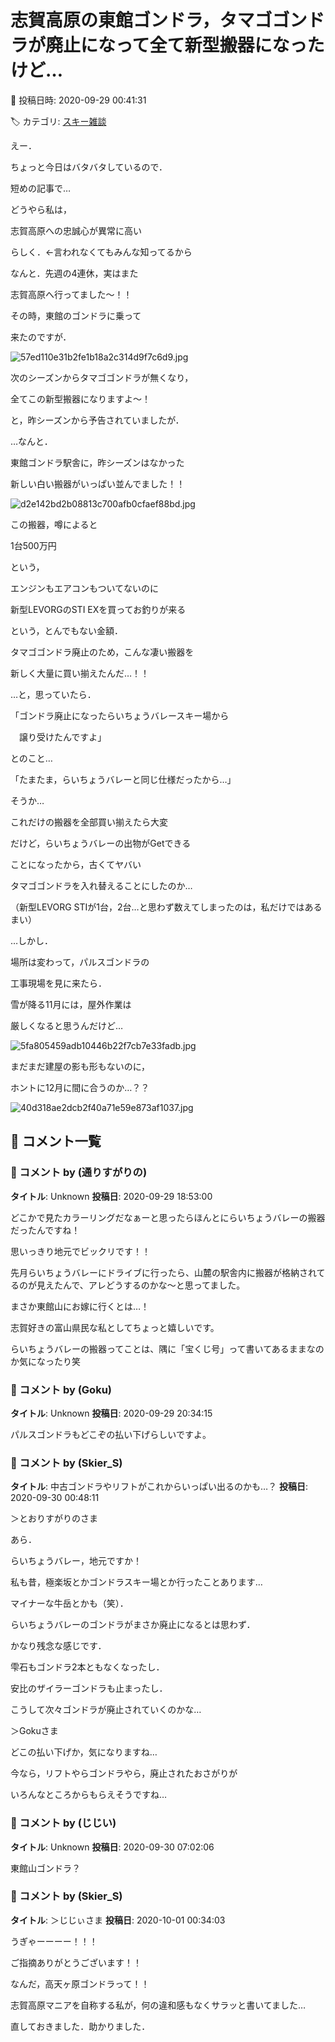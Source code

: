 # 志賀高原の東館ゴンドラ，タマゴゴンドラが廃止になって全て新型搬器になったけど…

📅 投稿日時: 2020-09-29 00:41:31

🏷️ カテゴリ: [スキー雑談](c1f9d2cb7478308da16419928ea3945e9.md)

えー．


ちょっと今日はバタバタしているので．


短めの記事で…





どうやら私は，


志賀高原への忠誠心が異常に高い


らしく．←言われなくてもみんな知ってるから


なんと．先週の4連休，実はまた


志賀高原へ行ってました～！！





その時，東館のゴンドラに乗って


来たのですが．




![57ed110e31b2fe1b18a2c314d9f7c6d9.jpg](images/57ed110e31b2fe1b18a2c314d9f7c6d9.jpg)







次のシーズンからタマゴゴンドラが無くなり，


全てこの新型搬器になりますよ～！


と，昨シーズンから予告されていましたが．





…なんと．


東館ゴンドラ駅舎に，昨シーズンはなかった


新しい白い搬器がいっぱい並んでました！！




![d2e142bd2b08813c700afb0cfaef88bd.jpg](images/d2e142bd2b08813c700afb0cfaef88bd.jpg)




この搬器，噂によると


1台500万円


という，


エンジンもエアコンもついてないのに


新型LEVORGのSTI EXを買ってお釣りが来る


という，とんでもない金額．





タマゴゴンドラ廃止のため，こんな凄い搬器を


新しく大量に買い揃えたんだ…！！





…と，思っていたら．


「ゴンドラ廃止になったらいちょうバレースキー場から


　譲り受けたんですよ」


とのこと…


「たまたま，らいちょうバレーと同じ仕様だったから…」





そうか…


これだけの搬器を全部買い揃えたら大変


だけど，らいちょうバレーの出物がGetできる


ことになったから，古くてヤバい


タマゴゴンドラを入れ替えることにしたのか…


（新型LEVORG STIが1台，2台…と思わず数えてしまったのは，私だけではあるまい）





…しかし．


場所は変わって，パルスゴンドラの


工事現場を見に来たら．


雪が降る11月には，屋外作業は


厳しくなると思うんだけど…




![5fa805459adb10446b22f7cb7e33fadb.jpg](images/5fa805459adb10446b22f7cb7e33fadb.jpg)




まだまだ建屋の影も形もないのに，


ホントに12月に間に合うのか…？？




![40d318ae2dcb2f40a71e59e873af1037.jpg](images/40d318ae2dcb2f40a71e59e873af1037.jpg)

## 💬 コメント一覧

### 💬 コメント by (通りすがりの)
**タイトル**: Unknown
**投稿日**: 2020-09-29 18:53:00

どこかで見たカラーリングだなぁーと思ったらほんとにらいちょうバレーの搬器だったんですね！

思いっきり地元でビックリです！！

先月らいちょうバレーにドライブに行ったら、山麓の駅舎内に搬器が格納されてるのが見えたんで、アレどうするのかな〜と思ってました。

まさか東館山にお嫁に行くとは…！

志賀好きの富山県民な私としてちょっと嬉しいです。

らいちょうバレーの搬器ってことは、隅に「宝くじ号」って書いてあるままなのか気になったり笑

### 💬 コメント by (Goku)
**タイトル**: Unknown
**投稿日**: 2020-09-29 20:34:15

パルスゴンドラもどこぞの払い下げらしいですよ。

### 💬 コメント by (Skier_S)
**タイトル**: 中古ゴンドラやリフトがこれからいっぱい出るのかも…？
**投稿日**: 2020-09-30 00:48:11

＞とおりすがりのさま

あら．

らいちょうバレー，地元ですか！

私も昔，極楽坂とかゴンドラスキー場とか行ったことあります…

マイナーな牛岳とかも（笑）．

らいちょうバレーのゴンドラがまさか廃止になるとは思わず．

かなり残念な感じです．



雫石もゴンドラ2本ともなくなったし．

安比のザイラーゴンドラも止まったし．

こうして次々ゴンドラが廃止されていくのかな…



＞Gokuさま

どこの払い下げか，気になりますね…

今なら，リフトやらゴンドラやら，廃止されたおさがりが

いろんなところからもらえそうですね…

### 💬 コメント by (じじい)
**タイトル**: Unknown
**投稿日**: 2020-09-30 07:02:06

東館山ゴンドラ？

### 💬 コメント by (Skier_S)
**タイトル**: ＞じじぃさま
**投稿日**: 2020-10-01 00:34:03

うぎゃーーーー！！！

ご指摘ありがとうございます！！

なんだ，高天ヶ原ゴンドラって！！

志賀高原マニアを自称する私が，何の違和感もなくサラッと書いてました…

直しておきました．助かりました．

